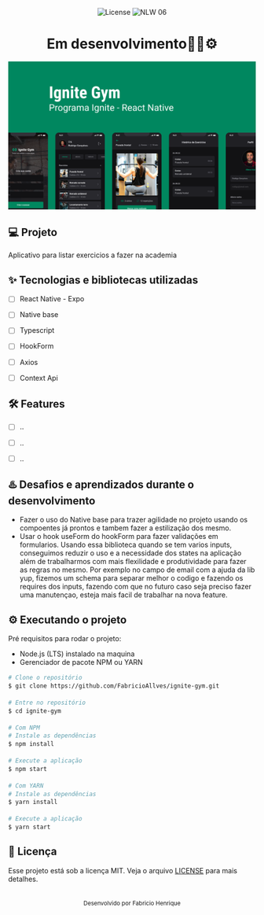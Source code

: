<p align="center">
  <img alt="License" src="https://img.shields.io/static/v1?label=license&message=MIT&color=5636D3&labelColor=0A1033">

 <img src="https://img.shields.io/static/v1?label=Ignite&message=ReactNative&color=5636D3&labelColor=0A1033" alt="NLW 06" />
</p>


<h1 align="center">Em desenvolvimento🧑‍💻⚙️</h1>

<img alt="gif-cell" src="https://github.com/FabricioAllves/ignite-gym/blob/main/src/assets/ReadmeLogo.png">


## 💻 Projeto
<!-- OQUE E´? -->
Aplicativo para listar exercicios a fazer na academia

<!-- QUAIS TECNOLOGIA USEI? -->
## ✨ Tecnologias e bibliotecas utilizadas

- [ ] React Native - Expo
- [ ] Native base
- [ ] Typescript
- [ ] HookForm
- [ ] Axios
- [ ] Context Api



<!-- QUAL É O PROBLEMA QUE ESSE PROJETO RESOLVE E OQUE ELE FAZ? -->
## :hammer_and_wrench: Features 

- [ ] ..
- [ ] ..
- [ ] ..


## ♨️ Desafios e aprendizados durante o desenvolvimento
- Fazer o uso do Native base para trazer agilidade no projeto usando os compoentes já prontos e tambem fazer a estilização dos mesmo.
- Usar o hook useForm do hookForm para fazer validações em formularios. Usando essa biblioteca quando se tem varios inputs, conseguimos reduzir o uso  e a necessidade dos states na aplicação além de trabalharmos com mais flexilidade e produtividade para fazer as regras no mesmo. Por exemplo no campo de email com a ajuda da lib yup, fizemos um schema para separar melhor o codigo e fazendo os requires dos inputs, fazendo com que no futuro caso seja preciso fazer uma manutençao, esteja mais facil de trabalhar na nova feature.


## ⚙️ Executando o projeto
Pré requisitos para rodar o projeto:
- Node.js (LTS) instalado na maquina
- Gerenciador de pacote NPM ou YARN



```bash
# Clone o repositório
$ git clone https://github.com/FabricioAllves/ignite-gym.git

# Entre no repositório
$ cd ignite-gym

# Com NPM
# Instale as dependências
$ npm install

# Execute a aplicação
$ npm start

# Com YARN
# Instale as dependências
$ yarn install

# Execute a aplicação
$ yarn start
```






## 📄 Licença

Esse projeto está sob a licença MIT. Veja o arquivo [LICENSE](LICENSE.md) para mais detalhes.

<br />

<div align="center">
  <small>Desenvolvido por Fabricio Henrique</small>
</div>